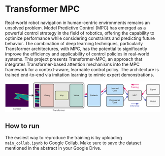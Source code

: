 # Transformer MPC
Real-world robot navigation in human-centric environments remains an unsolved problem. Model Predictive Control (MPC) has emerged as a powerful control strategy in the field of robotics, offering the capability to optimize performance while considering constraints and predicting future behavior. The combination of deep learning techniques, particularly Transformer architectures, with MPC, has the potential to significantly improve the efficiency and applicability of control policies in real-world systems. This project presents Transformer-MPC, an approach that integrates Transformer-based attention mechanisms into the MPC framework for a context-aware, learnable control policy. The architecture is trained end-to-end via imitation learning to mimic expert demonstrations.

![](https://github.com/J4nn1K/transformer-mpc/blob/main/docs/figures/architecture.png)

## How to run
The easiest way to reproduce the training is by uploading `main_collab.ipynb` to Google Collab. Make sure to save the dataset mentioned in the abstract in your Google Drive.
